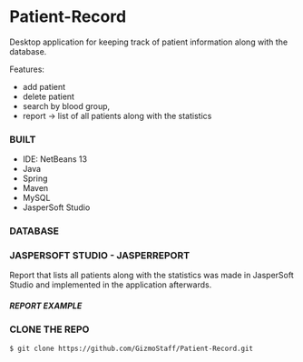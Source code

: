 # Patient-Record
Desktop application for keeping track of patient information along with the database.

Features:
- add patient
- delete patient
- search by blood group, 
- report -> list of all patients along with the statistics

### BUILT
- IDE: NetBeans 13
- Java
- Spring
- Maven
- MySQL 
- JasperSoft Studio



### DATABASE




### JASPERSOFT STUDIO - JASPERREPORT
Report that lists all patients along with the statistics was made in JasperSoft Studio and implemented in the application afterwards.


##### REPORT EXAMPLE




### CLONE THE REPO
 
```
$ git clone https://github.com/GizmoStaff/Patient-Record.git
```
